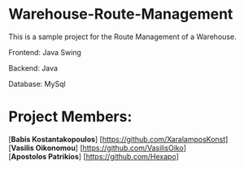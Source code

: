 # Warehouse-Route-Management

This is a sample project for the Route Management of a Warehouse.

Frontend: Java Swing

Backend: Java

Database: MySql

# Project Members:<br>
  [**Babis Kostantakopoulos**] [https://github.com/XaralamposKonst] <br>
  [**Vasilis Oikonomou**] [https://github.com/VasilisOiko] <br>
  [**Apostolos Patrikios**] [https://github.com/Hexapo] <br>
